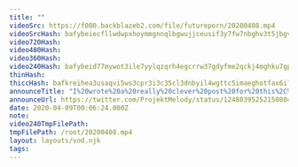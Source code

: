 ```yaml
---
title: ""
videoSrc: https://f000.backblazeb2.com/file/futureporn/20200408.mp4
videoSrcHash: bafybeiecfllwdwpxhoymmgnnqlbgwujjceusif3y7fw7nbghv3t5jbgvcu?filename=projektmelody-chaturbate-20200409T000624Z-source.mp4
video720Hash: 
video480Hash: 
video360Hash: 
video240Hash: bafybeid77mywot3ile7yylqzqrh4egcrrw37gdyfme2qckj4mghku7gpai?filename=projektmelody-chaturbate-20200409T000624Z-240p.mp4
thinHash: 
thiccHash: bafkreihea3usaqvi5ws3cpr3i3c35cl3dnbyil4wgttc5imaeghotfax6i?filename=20200409T000624Z-thicc.jpg
announceTitle: "I%20wrote%20a%20really%20clever%20post%20for%20this%2C%20but%20then%20I%20deleted%20it.%20%20But%20yeah%2C%20today%20continues%20the%20epic%20journey%20of%20ORAL%20LESSONS%20with%20our%20favorite%20simp%20lord%2C%20onii-chan%21%21%20%20Thanks%20to%20%40FAKKU%20for%20giving%20me%20permission%20to%20play%20yo%20game%21%21%20%E2%99%A5%EF%B8%8F"
announceUrl: https://twitter.com/ProjektMelody/status/1248039525215080449
date: 2020-04-09T00:06:24.000Z
note: 
video240TmpFilePath: 
tmpFilePath: /root/20200408.mp4
layout: layouts/vod.njk
tags:
---
```

